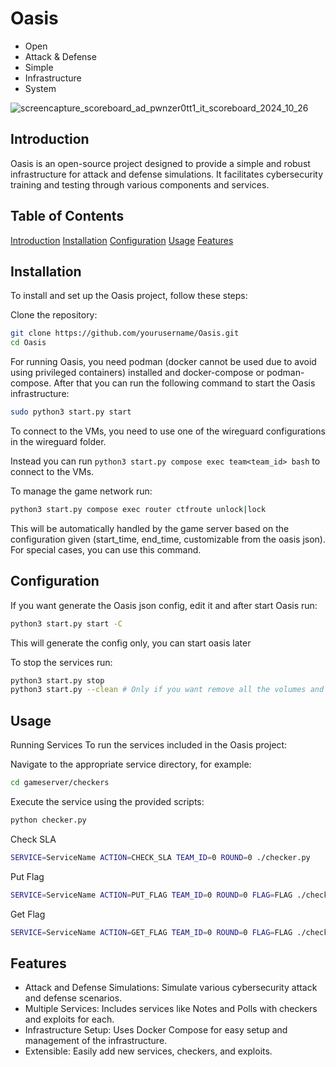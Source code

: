 # Oasis

- Open
- Attack & Defense
- Simple
- Infrastructure
- System

![screencapture_scoreboard_ad_pwnzer0tt1_it_scoreboard_2024_10_26](https://github.com/user-attachments/assets/bdab4b38-d919-44f9-af72-c0422c14129d)

## Introduction
Oasis is an open-source project designed to provide a simple and robust infrastructure for attack and defense simulations. It facilitates cybersecurity training and testing through various components and services.


## Table of Contents
[Introduction](#introduction)
[Installation](#installation)
[Configuration](#configuration)
[Usage](#usage)
[Features](#features)


## Installation
To install and set up the Oasis project, follow these steps:

Clone the repository:

```bash
git clone https://github.com/yourusername/Oasis.git
cd Oasis
```

For running Oasis, you need podman (docker cannot be used due to avoid using privileged containers) installed and docker-compose or podman-compose.
After that you can run the following command to start the Oasis infrastructure:

```bash
sudo python3 start.py start
```

To connect to the VMs, you need to use one of the wireguard configurations in the wireguard folder.

Instead you can run `python3 start.py compose exec team<team_id> bash` to connect to the VMs.

To manage the game network run:

```bash 
python3 start.py compose exec router ctfroute unlock|lock
```

This will be automatically handled by the game server based on the configuration given (start_time, end_time, customizable from the oasis json). For special cases, you can use this command.

## Configuration

If you want generate the Oasis json config, edit it and after start Oasis run:

```bash
python3 start.py start -C
```

This will generate the config only, you can start oasis later

To stop the services run:

```bash
python3 start.py stop
python3 start.py --clean # Only if you want remove all the volumes and configs
```

## Usage

Running Services
To run the services included in the Oasis project:

Navigate to the appropriate service directory, for example:

```bash
cd gameserver/checkers
```

Execute the service using the provided scripts:

```bash
python checker.py
```

Check SLA
```bash
SERVICE=ServiceName ACTION=CHECK_SLA TEAM_ID=0 ROUND=0 ./checker.py
```
Put Flag
```bash
SERVICE=ServiceName ACTION=PUT_FLAG TEAM_ID=0 ROUND=0 FLAG=FLAG ./checker.py
```

Get Flag
```bash
SERVICE=ServiceName ACTION=GET_FLAG TEAM_ID=0 ROUND=0 FLAG=FLAG ./checker.py
```

## Features
- Attack and Defense Simulations: Simulate various cybersecurity attack and defense scenarios.
- Multiple Services: Includes services like Notes and Polls with checkers and exploits for each.
- Infrastructure Setup: Uses Docker Compose for easy setup and management of the infrastructure.
- Extensible: Easily add new services, checkers, and exploits.
